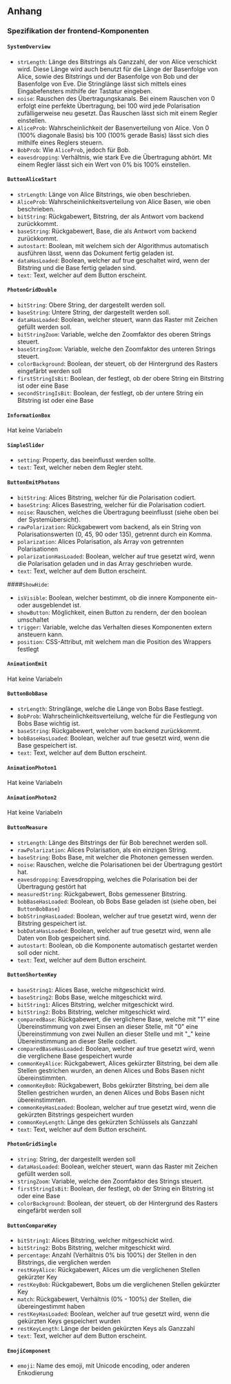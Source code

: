 ## Anhang

### Spezifikation der frontend-Komponenten

#### `SystemOverview`
* `strLength`: Länge des Bitstrings als Ganzzahl, der von Alice verschickt wird. Diese Länge wird auch benutzt für die Länge der Basenfolge von Alice, sowie des Bitstrings und der Basenfolge von Bob und der Basenfolge von Eve. Die Stringlänge lässt sich mittels eines Eingabefensters mithilfe der Tastatur eingeben.
* `noise`: Rauschen des Übertragungskanals. Bei einem Rauschen von 0 erfolgt eine perfekte Übertragung, bei 100 wird jede Polarisation zufälligerweise neu gesetzt. Das Rauschen lässt sich mit einem Regler einstellen.
* `AliceProb`: Wahrscheinlichkeit der Basenverteilung von Alice. Von 0 (100% diagonale Basis) bis 100 (100% gerade Basis) lässt sich dies mithilfe eines Reglers steuern.
* `BobProb`: Wie `AliceProb`, jedoch für Bob.
* `eavesdropping`: Verhältnis, wie stark Eve die Übertragung abhört. Mit einem Regler lässt sich ein Wert von 0% bis 100% einstellen.

#### `ButtonAliceStart`
* `strLength`: Länge von Alice Bitstrings, wie oben beschrieben.
* `AliceProb`: Wahrscheinlichkeitsverteilung von Alice Basen, wie oben beschrieben.
* `bitString`: Rückgabewert, Bitstring, der als Antwort vom backend zurückkommt.
* `baseString`: Rückgabewert, Base, die als Antwort vom backend zurückkommt.
* `autostart`: Boolean, mit welchem sich der Algorithmus automatisch ausführen lässt, wenn das Dokument fertig geladen ist.
* `dataHasLoaded`: Boolean, welcher auf true geschaltet wird, wenn der Bitstring und die Base fertig geladen sind.
* `text`: Text, welcher auf dem Button erscheint.

#### `PhotonGridDouble`
* `bitString`: Obere String, der dargestellt werden soll.
* `baseString`: Untere String, der dargestellt werden soll.
* `dataHasLoaded`: Boolean, welcher steuert, wann das Raster mit Zeichen gefüllt werden soll.
* `bitStringZoom`: Variable, welche den Zoomfaktor des oberen Strings steuert.
* `baseStringZoom`: Variable, welche den Zoomfaktor des unteren Strings steuert.
* `colorBackground`: Boolean, der steuert, ob der Hintergrund des Rasters eingefärbt werden soll
* `firstStringIsBit`: Boolean, der festlegt, ob der obere String ein Bitstring ist oder eine Base
* `secondStringIsBit`: Boolean, der festlegt, ob der untere String ein Bitstring ist oder eine Base

#### `InformationBox`
Hat keine Variabeln

#### `SimpleSlider`
* `setting`: Property, das beeinflusst werden sollte.
* `text`: Text, welcher neben dem Regler steht.

#### `ButtonEmitPhotons`
* `bitString`: Alices Bitstring, welcher für die Polarisation codiert.
* `baseString`: Alices Basestring, welcher für die Polarisation codiert.
* `noise`: Rauschen, welches die Übertragung beeinflusst (siehe oben bei der Systemübersicht).
* `rawPolarization`: Rückgabewert vom backend, als ein String von Polarisationswerten (0, 45, 90 oder 135), getrennt durch ein Komma.
* `polarization`: Alices Polarisation, als Array von getrennten Polarisationen
* `polarizationHasLoaded`: Boolean, welcher auf true gesetzt wird, wenn die Polarisation geladen und in das Array geschrieben wurde.
* `text`: Text, welcher auf dem Button erscheint.

####`ShowHide`:
* `isVisible`: Boolean, welcher bestimmt, ob die innere Komponente ein- oder ausgeblendet ist.
* `showButton`: Möglichkeit, einen Button zu rendern, der den boolean umschaltet
* `trigger`: Variable, welche das Verhalten dieses Komponenten extern ansteuern kann.
* `position`: CSS-Attribut, mit welchem man die Position des Wrappers festlegt

#### `AnimationEmit`
Hat keine Variabeln

#### `ButtonBobBase`
* `strLength`: Stringlänge, welche die Länge von Bobs Base festlegt.
* `BobProb`: Wahrscheinlichkeitsverteilung, welche für die Festlegung von Bobs Base wichtig ist.
* `baseString`: Rückgabewert, welcher vom backend zurückkommt.
* `bobBaseHasLoaded`: Boolean, welcher auf true gesetzt wird, wenn die Base gespeichert ist.
* `text`: Text, welcher auf dem Button erscheint.

#### `AnimationPhoton1`
Hat keine Variabeln

#### `AnimationPhoton2`
Hat keine Variabeln

#### `ButtonMeasure`
* `strLength`: Länge des Bitstrings der für Bob berechnet werden soll.
* `rawPolarization`: Alices Polarisation, als ein einzigen String.
* `baseString`: Bobs Base, mit welcher die Photonen gemessen werden.
* `noise`: Rauschen, welche die Polarisationen bei der Übertragung gestört hat.
* `eavesdropping`: Eavesdropping, welches die Polarisation bei der Übertragung gestört hat
* `measuredString`: Rückgabewert, Bobs gemessener Bitstring.
* `bobBaseHasLoaded`: Boolean, ob Bobs Base geladen ist (siehe oben, bei `ButtonBobBase`)
* `bobStringHasLoaded`: Boolean, welcher auf true gesetzt wird, wenn der Bitstring gespeichert ist.
* `bobDataHasLoaded`: Boolean, welcher auf true gesetzt wird, wenn alle Daten von Bob gespeichert sind.
* `autostart`: Boolean, ob die Komponente automatisch gestartet werden soll oder nicht.
* `text`: Text, welcher auf dem Button erscheint.

#### `ButtonShortenKey`
* `baseString1`: Alices Base, welche mitgeschickt wird.
* `baseString2`: Bobs Base, welche mitgeschickt wird.
* `bitString1`: Alices Bitstring, welcher mitgeschickt wird.
* `bitString2`: Bobs Bitstring, welcher mitgeschickt wird.
* `comparedBase`: Rückgabewert, die verglichene Base, welche mit "1" eine Übereinstimmung von zwei Einsen an dieser Stelle, mit "0" eine Übereinstimmung von zwei Nullen an dieser Stelle und mit "_" keine Übereinstimmung an dieser Stelle codiert.
* `comparedBaseHasLoaded`: Boolean, welcher auf true gesetzt wird, wenn die verglichene Base gespeichert wurde
* `commonKeyAlice`: Rückgabewert, Alices gekürzter Bitstring, bei dem alle Stellen gestrichen wurden, an denen Alices und Bobs Basen nicht übereinstimmten.
* `commonKeyBob`: Rückgabewert, Bobs gekürzter Bitstring, bei dem alle Stellen gestrichen wurden, an denen Alices und Bobs Basen nicht übereinstimmten.
* `commonKeyHasLoaded`: Boolean, welcher auf true gesetzt wird, wenn die gekürzten Bitstrings gespeichert wurden
* `commonKeyLength`: Länge des gekürzten Schlüssels als Ganzzahl
* `text`: Text, welcher auf dem Button erscheint.

#### `PhotonGridSingle`
* `string`: String, der dargestellt werden soll
* `dataHasLoaded`: Boolean, welcher steuert, wann das Raster mit Zeichen gefüllt werden soll.
* `stringZoom`: Variable, welche den Zoomfaktor des Strings steuert.
* `firstStringIsBit`: Boolean, der festlegt, ob der String ein Bitstring ist oder eine Base
* `colorBackground`: Boolean, der steuert, ob der Hintergrund des Rasters eingefärbt werden soll

#### `ButtonCompareKey`
* `bitString1`: Alices Bitstring, welcher mitgeschickt wird.
* `bitString2`: Bobs Bitstring, welcher mitgeschickt wird.
* `percentage`: Anzahl (Verhältnis 0% bis 100%) der Stellen in den Bitstrings, die verglichen werden
* `restKeyAlice`: Rückgabewert, Alices um die verglichenen Stellen gekürzter Key
* `restKeyBob`: Rückgabewert, Bobs um die verglichenen Stellen gekürzter Key
* `match`: Rückgabewert, Verhältnis (0% - 100%) der Stellen, die übereingestimmt haben
* `restKeyHasLoaded`: Boolean, welcher auf true gesetzt wird, wenn die gekürzten Keys gespeichert wurden
* `restKeyLength`: Länge der beiden gekürzten Keys als Ganzzahl
* `text`: Text, welcher auf dem Button erscheint.

#### `EmojiComponent`
* `emoji`: Name des emoji, mit Unicode encoding, oder anderen Enkodierung
